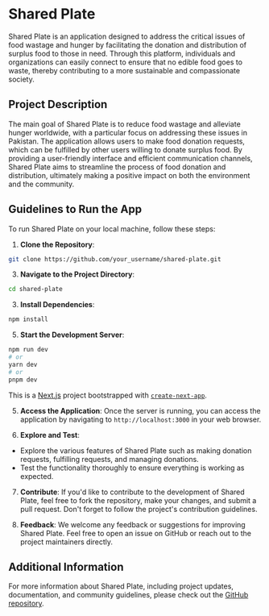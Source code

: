 # Shared Plate

Shared Plate is an application designed to address the critical issues of food wastage and hunger by facilitating the donation and distribution of surplus food to those in need. Through this platform, individuals and organizations can easily connect to ensure that no edible food goes to waste, thereby contributing to a more sustainable and compassionate society.

## Project Description

The main goal of Shared Plate is to reduce food wastage and alleviate hunger worldwide, with a particular focus on addressing these issues in Pakistan. The application allows users to make food donation requests, which can be fulfilled by other users willing to donate surplus food. By providing a user-friendly interface and efficient communication channels, Shared Plate aims to streamline the process of food donation and distribution, ultimately making a positive impact on both the environment and the community.

## Guidelines to Run the App

To run Shared Plate on your local machine, follow these steps:

1. **Clone the Repository**:
```bash
git clone https://github.com/your_username/shared-plate.git
```

3. **Navigate to the Project Directory**:
```bash
cd shared-plate
```

3. **Install Dependencies**:
```bash
npm install
```

5. **Start the Development Server**:
```bash
npm run dev
# or
yarn dev
# or
pnpm dev
```
This is a [Next.js](https://nextjs.org/) project bootstrapped with [`create-next-app`](https://github.com/vercel/next.js/tree/canary/packages/create-next-app).


5. **Access the Application**:
Once the server is running, you can access the application by navigating to `http://localhost:3000` in your web browser.

6. **Explore and Test**:
- Explore the various features of Shared Plate such as making donation requests, fulfilling requests, and managing donations.
- Test the functionality thoroughly to ensure everything is working as expected.

7. **Contribute**:
If you'd like to contribute to the development of Shared Plate, feel free to fork the repository, make your changes, and submit a pull request. Don't forget to follow the project's contribution guidelines.

8. **Feedback**:
We welcome any feedback or suggestions for improving Shared Plate. Feel free to open an issue on GitHub or reach out to the project maintainers directly.

## Additional Information

For more information about Shared Plate, including project updates, documentation, and community guidelines, please check out the [GitHub repository](https://github.com/your_username/shared-plate).

